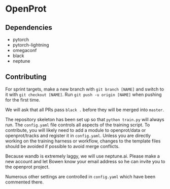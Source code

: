 # OpenProt

## Dependencies

* pytorch
* pytorch-lightning
* omegaconf
* black
* neptune

## Contributing

For sprint targets, make a new branch with `git branch [NAME]` and switch to it with `git checkout [NAME]`. Run `git push -u origin [NAME]` when pushing for the first time.

We will ask that all PRs pass `black .` before they will be merged into `master`.

The repository skeleton has been set up so that `python train.py` will always run. The `config.yaml` file controls all aspects of the training script. To contribute, you will likely need to add a module to openprot/data or openprot/tracks and register it in `config.yaml`. Unless you are directly working on the training harness or workflow, changes to the template files should be avoided if possible to avoid merge conflicts.

Because wandb is extremely laggy, we will use neptune.ai. Please make a new account and let Bowen know your email address so he can invite you to the openprot project.

Numerous other settings are controlled in `config.yaml` which have been commented there.